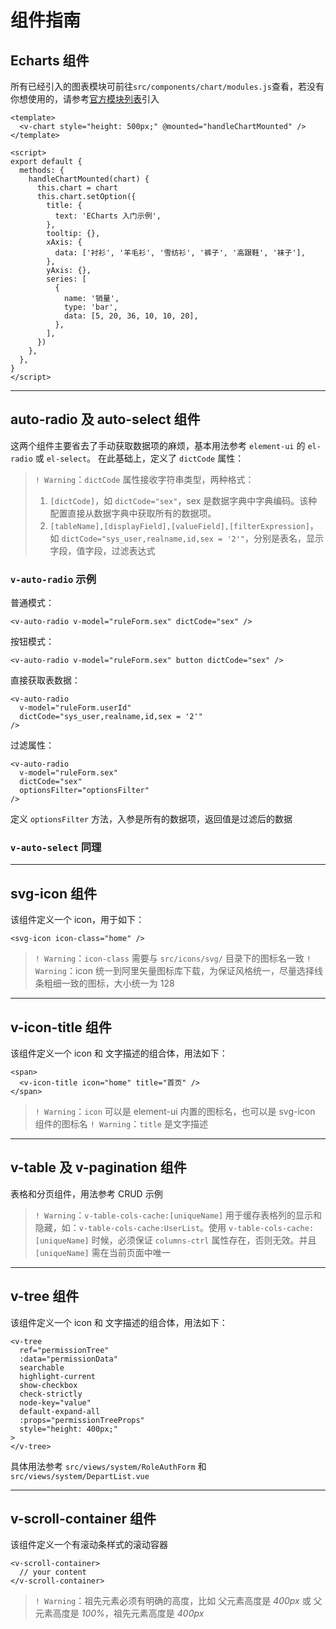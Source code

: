 # 组件指南

## Echarts 组件

所有已经引入的图表模块可前往`src/components/chart/modules.js`查看，若没有你想使用的，请参考[官方模块列表](https://github.com/apache/incubator-echarts/blob/master/index.js)引入

```vue
<template>
  <v-chart style="height: 500px;" @mounted="handleChartMounted" />
</template>

<script>
export default {
  methods: {
    handleChartMounted(chart) {
      this.chart = chart
      this.chart.setOption({
        title: {
          text: 'ECharts 入门示例',
        },
        tooltip: {},
        xAxis: {
          data: ['衬衫', '羊毛衫', '雪纺衫', '裤子', '高跟鞋', '袜子'],
        },
        yAxis: {},
        series: [
          {
            name: '销量',
            type: 'bar',
            data: [5, 20, 36, 10, 10, 20],
          },
        ],
      })
    },
  },
}
</script>
```

---

## auto-radio 及 auto-select 组件

这两个组件主要省去了手动获取数据项的麻烦，基本用法参考 `element-ui` 的 `el-radio` 或 `el-select`。
在此基础上，定义了 `dictCode` 属性：

> `! Warning`：`dictCode` 属性接收字符串类型，两种格式：
>
> 1. `[dictCode]`，如 `dictCode="sex"`，sex 是数据字典中字典编码。该种配置直接从数据字典中获取所有的数据项。
> 2. `[tableName],[displayField],[valueField],[filterExpression]`，如 `dictCode="sys_user,realname,id,sex = '2'"`，分别是表名，显示字段，值字段，过滤表达式

### `v-auto-radio` 示例

普通模式：

```vue
<v-auto-radio v-model="ruleForm.sex" dictCode="sex" />
```

按钮模式：

```vue
<v-auto-radio v-model="ruleForm.sex" button dictCode="sex" />
```

直接获取表数据：

```vue
<v-auto-radio
  v-model="ruleForm.userId"
  dictCode="sys_user,realname,id,sex = '2'"
/>
```

过滤属性：

```vue
<v-auto-radio
  v-model="ruleForm.sex"
  dictCode="sex"
  optionsFilter="optionsFilter"
/>
```

定义 `optionsFilter` 方法，入参是所有的数据项，返回值是过滤后的数据

### `v-auto-select` 同理

---

## svg-icon 组件

该组件定义一个 icon，用于如下：

```vue
<svg-icon icon-class="home" />
```

> `! Warning`：`icon-class` 需要与 `src/icons/svg/` 目录下的图标名一致
> `! Warning`：icon 统一到阿里矢量图标库下载，为保证风格统一，尽量选择线条粗细一致的图标，大小统一为 128

---

## v-icon-title 组件

该组件定义一个 icon 和 文字描述的组合体，用法如下：

```vue
<span>
  <v-icon-title icon="home" title="首页" />
</span>
```

> `! Warning`：`icon` 可以是 element-ui 内置的图标名，也可以是 svg-icon 组件的图标名
> `! Warning`：`title` 是文字描述

---

## v-table 及 v-pagination 组件

表格和分页组件，用法参考 CRUD 示例

> `! Warning`：`v-table-cols-cache:[uniqueName]` 用于缓存表格列的显示和隐藏，如：`v-table-cols-cache:UserList`。使用 `v-table-cols-cache:[uniqueName]` 时候，必须保证 `columns-ctrl` 属性存在，否则无效。并且 `[uniqueName]` 需在当前页面中唯一

---

## v-tree 组件

该组件定义一个 icon 和 文字描述的组合体，用法如下：

```vue
<v-tree
  ref="permissionTree"
  :data="permissionData"
  searchable
  highlight-current
  show-checkbox
  check-strictly
  node-key="value"
  default-expand-all
  :props="permissionTreeProps"
  style="height: 400px;"
>
</v-tree>
```

具体用法参考 `src/views/system/RoleAuthForm` 和 `src/views/system/DepartList.vue`

---

## v-scroll-container 组件

该组件定义一个有滚动条样式的滚动容器

```vue
<v-scroll-container>
  // your content
</v-scroll-container>
```

> `! Warning`：祖先元素必须有明确的高度，比如 父元素高度是 _400px_ 或 父元素高度是 _100%_，祖先元素高度是 _400px_
